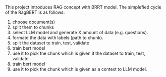 

This project introduces RAG concept with BRRT model.
The simplefied cycle of the RagBERT is as follows:

1. choose document(s)
2. split them to chunks
3. select LLM model and generate X amount of data (e.g. questions).
4. formate the data with labels (path to chunk).
5. split the dataset to train, test, validate
6. train bert model
7. use it to pick the chunk which is given it the dataset to train, test, validate
6. train bert model
7. use it to pick the chunk which is given as a context to LLM model.
